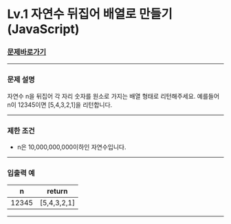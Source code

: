 # Lv.1 자연수 뒤집어 배열로 만들기 (JavaScript)

### [문제바로가기](https://school.programmers.co.kr/learn/courses/30/lessons/12932)

<hr/>

### 문제 설명

자연수 n을 뒤집어 각 자리 숫자를 원소로 가지는 배열 형태로 리턴해주세요. 예를들어 n이 12345이면 [5,4,3,2,1]을 리턴합니다.

<hr/>

### 제한 조건

- n은 10,000,000,000이하인 자연수입니다.

<hr/>

### 입출력 예

|n|return|
|------|---|
|12345|[5,4,3,2,1]|

<hr/>
